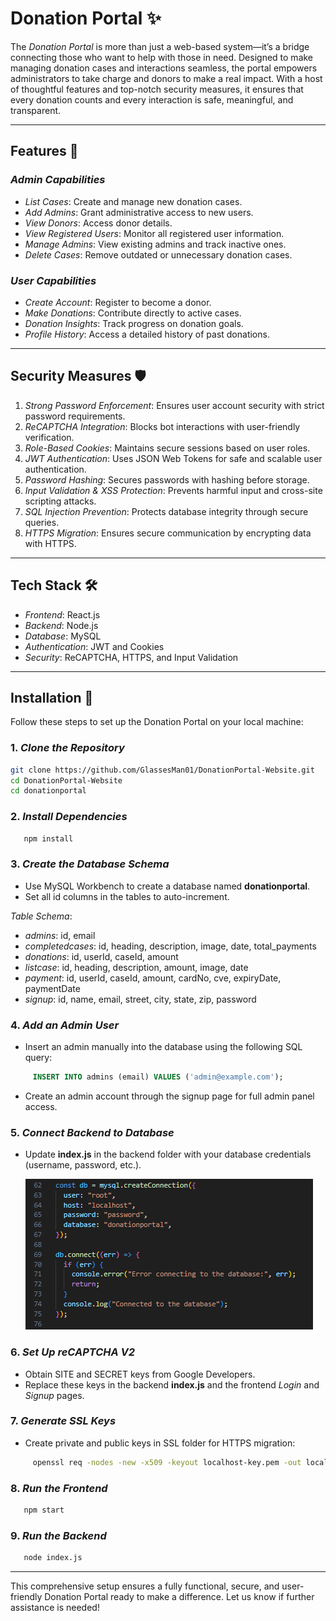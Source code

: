 # Donation Portal ✨

The *Donation Portal* is more than just a web-based system—it’s a bridge connecting those who want to help with those in need. Designed to make managing donation cases and interactions seamless, the portal empowers administrators to take charge and donors to make a real impact. With a host of thoughtful features and top-notch security measures, it ensures that every donation counts and every interaction is safe, meaningful, and transparent.

---

## Features 🚀

### *Admin Capabilities*
- *List Cases*: Create and manage new donation cases.  
- *Add Admins*: Grant administrative access to new users.  
- *View Donors*: Access donor details.  
- *View Registered Users*: Monitor all registered user information.  
- *Manage Admins*: View existing admins and track inactive ones.  
- *Delete Cases*: Remove outdated or unnecessary donation cases.  

### *User Capabilities*
- *Create Account*: Register to become a donor.  
- *Make Donations*: Contribute directly to active cases.  
- *Donation Insights*: Track progress on donation goals.  
- *Profile History*: Access a detailed history of past donations.  

---

## Security Measures 🛡

1. *Strong Password Enforcement*: Ensures user account security with strict password requirements.  
2. *ReCAPTCHA Integration*: Blocks bot interactions with user-friendly verification.  
3. *Role-Based Cookies*: Maintains secure sessions based on user roles.  
4. *JWT Authentication*: Uses JSON Web Tokens for safe and scalable user authentication.  
5. *Password Hashing*: Secures passwords with hashing before storage.  
6. *Input Validation & XSS Protection*: Prevents harmful input and cross-site scripting attacks.  
7. *SQL Injection Prevention*: Protects database integrity through secure queries.  
8. *HTTPS Migration*: Ensures secure communication by encrypting data with HTTPS.  

---

## Tech Stack 🛠

- *Frontend*: React.js  
- *Backend*: Node.js  
- *Database*: MySQL  
- *Authentication*: JWT and Cookies  
- *Security*: ReCAPTCHA, HTTPS, and Input Validation  

---

## Installation 🧐

Follow these steps to set up the Donation Portal on your local machine:  

### 1. *Clone the Repository*
   ```bash  
   git clone https://github.com/GlassesMan01/DonationPortal-Website.git 
   cd DonationPortal-Website
   cd donationportal  
   ```  

### 2. *Install Dependencies*  
```bash  
   npm install  
```   

### 3. *Create the Database Schema*  
   - Use MySQL Workbench to create a database named **donationportal**.  
   - Set all id columns in the tables to auto-increment.  

   *Table Schema*:  
   - *admins*: id, email  
   - *completedcases*: id, heading, description, image, date, total_payments  
   - *donations*: id, userId, caseId, amount  
   - *listcase*: id, heading, description, amount, image, date  
   - *payment*: id, userId, caseId, amount, cardNo, cve, expiryDate, paymentDate  
   - *signup*: id, name, email, street, city, state, zip, password  

### 4. *Add an Admin User*  
   - Insert an admin manually into the database using the following SQL query:  
``` sql  
     INSERT INTO admins (email) VALUES ('admin@example.com');  
```     
   - Create an admin account through the signup page for full admin panel access.  

### 5. *Connect Backend to Database*  
   - Update **index.js** in the backend folder with your database credentials (username, password, etc.).
     
     ![Connect Database](https://raw.githubusercontent.com/GlassesMan01/DonationPortal-Website/refs/heads/main/Images/Connect%20Backend%20to%20Database.png?token=GHSAT0AAAAAAC2NUTFXJUN4HKFGNSQOONS2Z3BQ2SA)


### 6. *Set Up reCAPTCHA V2*  
   - Obtain SITE and SECRET keys from Google Developers.  
   - Replace these keys in the backend **index.js** and the frontend *Login* and *Signup* pages.  

### 7. *Generate SSL Keys*  
   - Create private and public keys in SSL folder for HTTPS migration:  
```bash  
     openssl req -nodes -new -x509 -keyout localhost-key.pem -out localhost.pem -days 365  
```   

### 8. *Run the Frontend*  
    
```bash  
   npm start  
```        

### 9. *Run the Backend*  
  
```bash  
   node index.js  
```     

---

This comprehensive setup ensures a fully functional, secure, and user-friendly Donation Portal ready to make a difference. Let us know if further assistance is needed!
